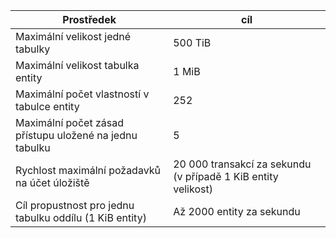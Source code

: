 | Prostředek | cíl |
|----------|---------------|
| Maximální velikost jedné tabulky | 500 TiB |
| Maximální velikost tabulka entity | 1 MiB |
| Maximální počet vlastností v tabulce entity | 252 |
| Maximální počet zásad přístupu uložené na jednu tabulku | 5 |
| Rychlost maximální požadavků na účet úložiště | 20 000 transakcí za sekundu (v případě 1 KiB entity velikost) |
| Cíl propustnost pro jednu tabulku oddílu (1 KiB entity) | Až 2000 entity za sekundu |